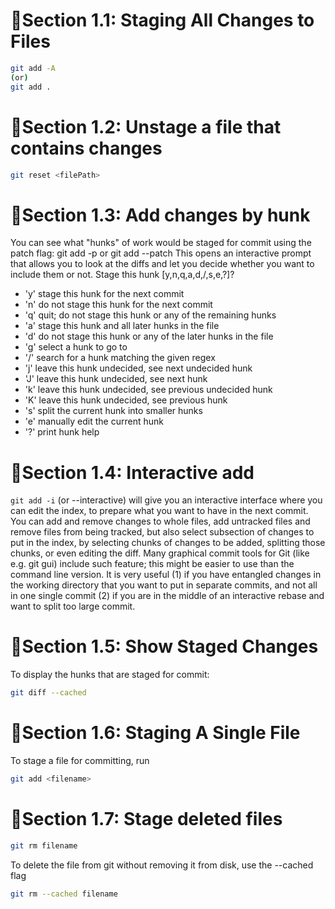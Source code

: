 # 📌Section 1.1: Staging All Changes to Files

```bash
git add -A
(or)
git add .
```

# 📌Section 1.2: Unstage a file that contains changes

```bash
git reset <filePath>
```
# 📌Section 1.3: Add changes by hunk
You can see what "hunks" of work would be staged for commit using the patch flag:
git add -p
or
git add --patch
This opens an interactive prompt that allows you to look at the diffs and let you decide whether you want to include
them or not.
Stage this hunk [y,n,q,a,d,/,s,e,?]?
* 'y'  stage this hunk for the next commit
* 'n'  do not stage this hunk for the next commit
* 'q'  quit; do not stage this hunk or any of the remaining hunks
* 'a'  stage this hunk and all later hunks in the file
* 'd'  do not stage this hunk or any of the later hunks in the file
* 'g'  select a hunk to go to
* '/'  search for a hunk matching the given regex
* 'j'  leave this hunk undecided, see next undecided hunk
* 'J'  leave this hunk undecided, see next hunk
* 'k'  leave this hunk undecided, see previous undecided hunk
* 'K'  leave this hunk undecided, see previous hunk
* 's'  split the current hunk into smaller hunks
* 'e'  manually edit the current hunk
* '?'  print hunk help

# 📌Section 1.4: Interactive add

`git add -i` (or --interactive) will give you an interactive interface where you can edit the index, to prepare what
you want to have in the next commit. You can add and remove changes to whole files, add untracked files and
remove files from being tracked, but also select subsection of changes to put in the index, by selecting chunks of
changes to be added, splitting those chunks, or even editing the diff. Many graphical commit tools for Git (like e.g.
git gui) include such feature; this might be easier to use than the command line version.
It is very useful (1) if you have entangled changes in the working directory that you want to put in separate commits,
and not all in one single commit (2) if you are in the middle of an interactive rebase and want to split too large
commit.

# 📌Section 1.5: Show Staged Changes

To display the hunks that are staged for commit:
```bash
git diff --cached
```
# 📌Section 1.6: Staging A Single File

To stage a file for committing, run
```bash
git add <filename>
```

# 📌Section 1.7: Stage deleted files
```bash
git rm filename
```
To delete the file from git without removing it from disk, use the --cached flag
```bash
git rm --cached filename
```